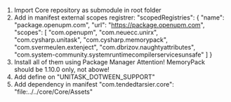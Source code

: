 1. Import Core repository as submodule in root folder
2. Add in manifest external scopes registrer:
"scopedRegistries":
    {
      "name": "package.openupm.com",
      "url": "https://package.openupm.com",
      "scopes": [
        "com.openupm",
        "com.neuecc.unirx",
        "com.cysharp.unitask",
        "com.cysharp.memorypack",
        "com.svermeulen.extenject",
        "com.dbrizov.naughtyattributes",
        "com.system-community.systemruntimecompilerservicesunsafe"
      ]
    }
3. Install all of them using Package Manager
Attention! MemoryPack should be 1.10.0 only, not abowe!
4. Add define on "UNITASK_DOTWEEN_SUPPORT"
5. Add dependency in manifest "com.tendedtarsier.core": "file:../../core/Core/Assets" 
